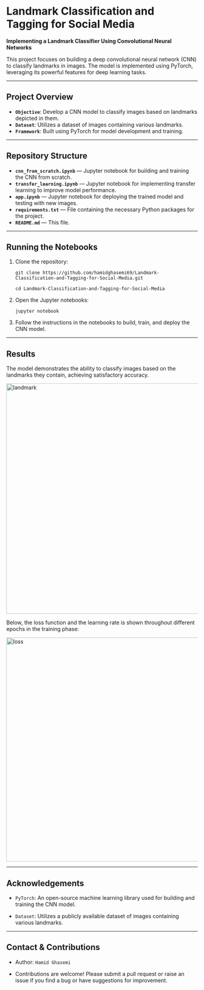# Landmark Classification and Tagging for Social Media

**Implementing a Landmark Classifier Using Convolutional Neural Networks**

This project focuses on building a deep convolutional neural network (CNN) to classify landmarks in images. The model is implemented using PyTorch, leveraging its powerful features for deep learning tasks.

---

## Project Overview

- **`Objective`**: Develop a CNN model to classify images based on landmarks depicted in them.
- **`Dataset`**: Utilizes a dataset of images containing various landmarks.
- **`Framework`**: Built using PyTorch for model development and training.

---

## Repository Structure

- **`cnn_from_scratch.ipynb`** — Jupyter notebook for building and training the CNN from scratch.
- **`transfer_learning.ipynb`** — Jupyter notebook for implementing transfer learning to improve model performance.
- **`app.ipynb`** — Jupyter notebook for deploying the trained model and testing with new images.
- **`requirements.txt`** — File containing the necessary Python packages for the project.
- **`README.md`** — This file.

---

## Running the Notebooks

1. Clone the repository:
   
   `git clone https://github.com/hamidghasemi69/Landmark-Classification-and-Tagging-for-Social-Media.git`
   
   `cd Landmark-Classification-and-Tagging-for-Social-Media`

3. Open the Jupyter notebooks:

   `jupyter notebook`

4. Follow the instructions in the notebooks to build, train, and deploy the CNN model.
   
---

## Results

The model demonstrates the ability to classify images based on the landmarks they contain, achieving satisfactory accuracy.


<img width="606" alt="landmark" src="https://github.com/hamidghasemi69/Landmark-Classification-and-Tagging-for-Social-Media/assets/22797186/96b50e39-97cc-4c93-b9b3-c6c495017ad4">




Below, the loss function and the learning rate is shown throughout different epochs in the training phase:


<img width="589" alt="loss" src="https://github.com/hamidghasemi69/Landmark-Classification-and-Tagging-for-Social-Media/assets/22797186/c17186c4-29dc-4ea7-9be0-25e54097cff4">

---

## Acknowledgements

- `PyTorch`: An open-source machine learning library used for building and training the CNN model.

- `Dataset`: Utilizes a publicly available dataset of images containing various landmarks.



---

## Contact & Contributions

- Author: `Hamid Ghasemi`

- Contributions are welcome! Please submit a pull request or raise an issue if you find a bug or have suggestions for improvement.






